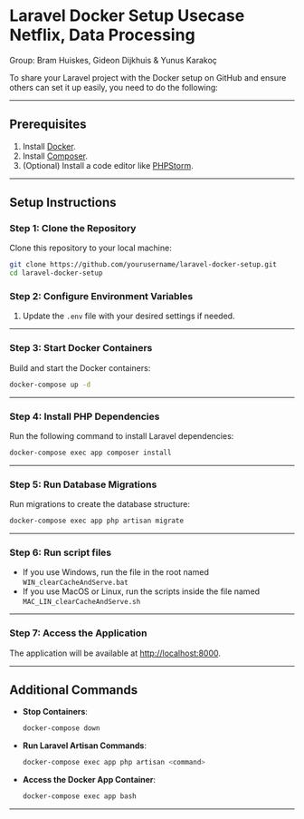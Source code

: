 # Laravel Docker Setup Usecase Netflix, Data Processing

Group: Bram Huiskes, Gideon Dijkhuis & Yunus Karakoç

To share your Laravel project with the Docker setup on GitHub and ensure others can set it up easily, you need to do the following:

---

## **Prerequisites**

1. Install [Docker](https://www.docker.com/).
2. Install [Composer](https://getcomposer.org/).
3. (Optional) Install a code editor like [PHPStorm](https://www.jetbrains.com/phpstorm/).

---

## **Setup Instructions**

### **Step 1: Clone the Repository**

Clone this repository to your local machine:

```bash
git clone https://github.com/yourusername/laravel-docker-setup.git
cd laravel-docker-setup
```

### **Step 2: Configure Environment Variables**

1. Update the `.env` file with your desired settings if needed.

---

### **Step 3: Start Docker Containers**

Build and start the Docker containers:

```bash
docker-compose up -d
```

---

### **Step 4: Install PHP Dependencies**

Run the following command to install Laravel dependencies:

```bash
docker-compose exec app composer install
```

---

### **Step 5: Run Database Migrations**

Run migrations to create the database structure:

```bash
docker-compose exec app php artisan migrate
```

---

### **Step 6: Run script files**

- If you use Windows, run the file in the root named `WIN_clearCacheAndServe.bat`
- If you use MacOS or Linux, run the scripts inside the file named `MAC_LIN_clearCacheAndServe.sh`

---

### **Step 7: Access the Application**

The application will be available at [http://localhost:8000](http://localhost:8000).

---

## **Additional Commands**

- **Stop Containers**:
  ```bash
  docker-compose down
  ```

- **Run Laravel Artisan Commands**:
  ```bash
  docker-compose exec app php artisan <command>
  ```

- **Access the Docker App Container**:
  ```bash
  docker-compose exec app bash
  ```

---

